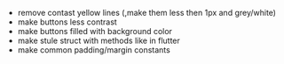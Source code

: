 * remove contast yellow lines (,make them less then 1px and grey/white)
* make buttons less contrast
* make buttons filled with background color
* make stule struct with methods like in flutter
* make common padding/margin constants